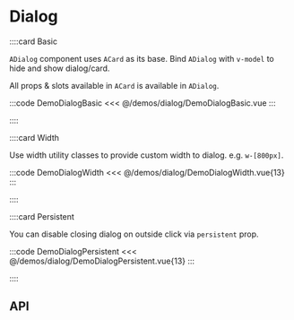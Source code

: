 <script lang="ts" setup>
import api from '@anu-vue/component-meta/ADialog.json'
</script>

# Dialog

<!-- 👉 Basic -->
::::card Basic

`ADialog` component uses `ACard` as its base. Bind `ADialog` with `v-model` to hide and show dialog/card.

All props & slots available in `ACard` is available in `ADialog`.

:::code DemoDialogBasic
<<< @/demos/dialog/DemoDialogBasic.vue
:::

::::

<!-- 👉 Placement -->
<!-- ::::card Placement

You can adjust dialog placement via `place-items-start top-16 justify-center` classes.

`place-items-start` will align dialog to top. `justify-center` will center dialog horizontally. Finally, add top utility class to adjust the placements.

:::code DemoDialogPlacement
<<< @/demos/dialog/DemoDialogPlacement.vue
:::

:::: -->

<!-- 👉 Width -->
::::card Width

Use width utility classes to provide custom width to dialog. e.g. `w-[800px]`.

:::code DemoDialogWidth
<<< @/demos/dialog/DemoDialogWidth.vue{13}
:::

::::

<!-- 👉 Persistent -->
::::card Persistent

You can disable closing dialog on outside click via `persistent` prop.

:::code DemoDialogPersistent
<<< @/demos/dialog/DemoDialogPersistent.vue{13}
:::

::::

<!-- 👉 API -->
## API

<Api :api="api"></Api>

